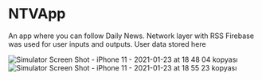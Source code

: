 # NTVApp

An app where you can follow Daily News.
Network layer with RSS
Firebase was used for user inputs and outputs. User data stored here

![Simulator Screen Shot - iPhone 11 - 2021-01-23 at 18 48 04 kopyası](https://user-images.githubusercontent.com/37220180/105609025-8f545880-5db7-11eb-9ac5-cdb89ed70fc9.png) ![Simulator Screen Shot - iPhone 11 - 2021-01-23 at 18 55 23 kopyası](https://user-images.githubusercontent.com/37220180/105609095-f40fb300-5db7-11eb-9b2a-694f5a1b5506.png)







